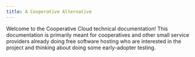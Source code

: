 ```yaml
---
title: A Cooperative Alternative
---
```


Welcome to the Cooperative Cloud technical documentation! This documentation is
primarily meant for cooperatives and other small service providers already
doing free software hosting who are interested in the project and thinking
about doing some early-adopter testing.

